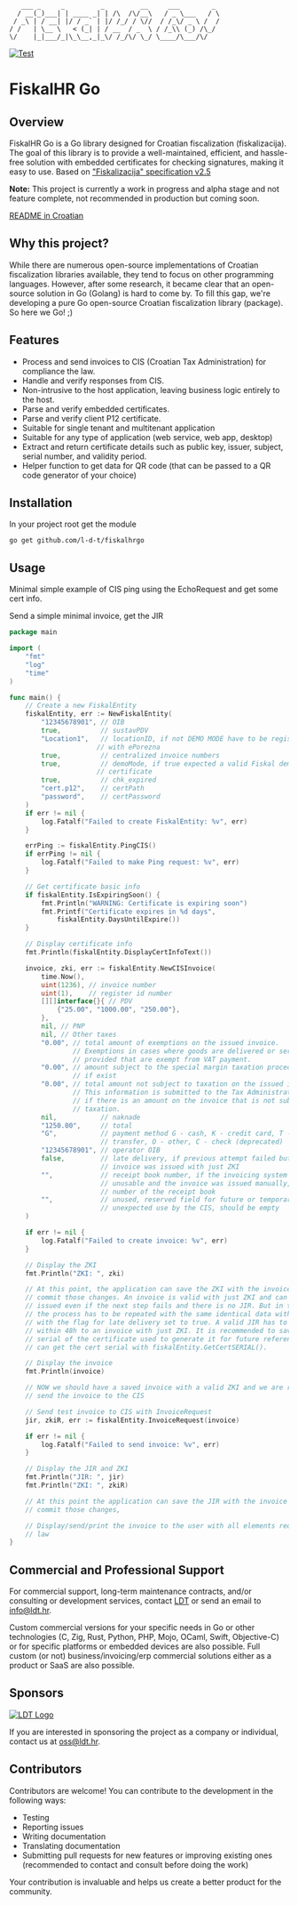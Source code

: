 ```
   ___ _     _         _         __     ___        _ 
  / __(_)___| | ____ _| | /\  /\/__\   / _ \___   / \
 / _\ | / __| |/ / _` | |/ /_/ / \//  / /_\/ _ \ /  /
/ /   | \__ \   < (_| | / __  / _  \ / /_\\ (_) /\_/ 
\/    |_|___/_|\_\__,_|_\/ /_/\/ \_/ \____/\___/\/         
```
[![Test](https://github.com/l-d-t/fiskalhrgo/actions/workflows/test.yml/badge.svg)](https://github.com/l-d-t/fiskalhrgo/actions/workflows/test.yml)

# FiskalHR Go

## Overview

FiskalHR Go is a Go library designed for Croatian fiscalization (fiskalizacija). The goal of this library is to provide a well-maintained, efficient, and hassle-free solution with embedded certificates for checking signatures, making it easy to use.
Based on ["Fiskalizacija" specification v2.5](https://www.porezna-uprava.hr/HR_Fiskalizacija/Documents/Fiskalizacija%20-%20Tehnicka%20specifikacija%20za%20korisnike_v2.5._23_10_23pdf.pdf)

**Note:** This project is currently a work in progress and alpha stage and not feature complete, not recommended in production but coming soon.

[README in Croatian](README-HR.md)

## Why this project?

While there are numerous open-source implementations of Croatian fiscalization libraries available, they tend to focus on other programming languages. However, after some research, it became clear that an open-source solution in Go (Golang) is hard to come by. To fill this gap, we're developing a pure Go open-source Croatian fiscalization library (package). So here we Go! ;)

## Features

- Process and send invoices to CIS (Croatian Tax Administration) for compliance the law.
- Handle and verify responses from CIS.
- Non-intrusive to the host application, leaving business logic entirely to the host.
- Parse and verify embedded certificates.
- Parse and verify client P12 certificate.
- Suitable for single tenant and multitenant application
- Suitable for any type of application (web service, web app, desktop)
- Extract and return certificate details such as public key, issuer, subject, serial number, and validity period.
- Helper function to get data for QR code (that can be passed to a QR code generator of your choice)

## Installation

In your project root get the module
```
go get github.com/l-d-t/fiskalhrgo
```

## Usage

Minimal simple example of CIS ping using the EchoRequest and get some cert info.

Send a simple minimal invoice, get the JIR

```go
package main

import (
    "fmt"
    "log"
    "time"
)

func main() {
    // Create a new FiskalEntity
    fiskalEntity, err := NewFiskalEntity(
        "12345678901", // OIB
        true,          // sustavPDV
        "Location1",   // locationID, if not DEMO MODE have to be registered
                      // with ePorezna
        true,          // centralized invoice numbers
        true,          // demoMode, if true expected a valid Fiskal demo
                      // certificate
        true,          // chk_expired
        "cert.p12",    // certPath
        "password",    // certPassword
    )
    if err != nil {
        log.Fatalf("Failed to create FiskalEntity: %v", err)
    }

    errPing := fiskalEntity.PingCIS()
    if errPing != nil {
        log.Fatalf("Failed to make Ping request: %v", err)
    }

    // Get certificate basic info
    if fiskalEntity.IsExpiringSoon() {
        fmt.Println("WARNING: Certificate is expiring soon")
        fmt.Printf("Certificate expires in %d days",
            fiskalEntity.DaysUntilExpire())
    }

    // Display certificate info
    fmt.Println(fiskalEntity.DisplayCertInfoText())

    invoice, zki, err := fiskalEntity.NewCISInvoice(
        time.Now(),
        uint(1236), // invoice number
        uint(1),    // register id number
        [][]interface{}{ // PDV
            {"25.00", "1000.00", "250.00"},
        },
        nil, // PNP
        nil, // Other taxes
        "0.00", // total amount of exemptions on the issued invoice. 
                // Exemptions in cases where goods are delivered or services are
                // provided that are exempt from VAT payment.
        "0.00", // amount subject to the special margin taxation procedure 
                // if exist
        "0.00", // total amount not subject to taxation on the issued invoice. 
                // This information is submitted to the Tax Administration only
                // if there is an amount on the invoice that is not subject to
                // taxation.
        nil,           // naknade
        "1250.00",     // total
        "G",           // payment method G - cash, K - credit card, T -
                       // transfer, O - other, C - check (deprecated)
        "12345678901", // operator OIB
        false,         // late delivery, if previous attempt failed but the
                       // invoice was issued with just ZKI
        "",            // receipt book number, if the invoicing system was
                       // unusable and the invoice was issued manually, the
                       // number of the receipt book
        "",            // unused, reserved field for future or temporary
                       // unexpected use by the CIS, should be empty
    )

    if err != nil {
        log.Fatalf("Failed to create invoice: %v", err)
    }

    // Display the ZKI
    fmt.Println("ZKI: ", zki)

    // At this point, the application can save the ZKI with the invoice and
    // commit those changes. An invoice is valid with just ZKI and can be
    // issued even if the next step fails and there is no JIR. But in that case,
    // the process has to be repeated with the same identical data within 48h
    // with the flag for late delivery set to true. A valid JIR has to be added
    // within 48h to an invoice with just ZKI. It is recommended to save the
    // serial of the certificate used to generate it for future reference. You
    // can get the cert serial with fiskalEntity.GetCertSERIAL().

    // Display the invoice
    fmt.Println(invoice)

    // NOW we should have a saved invoice with a valid ZKI and we are ready to
    // send the invoice to the CIS

    // Send test invoice to CIS with InvoiceRequest
    jir, zkiR, err := fiskalEntity.InvoiceRequest(invoice)

    if err != nil {
        log.Fatalf("Failed to send invoice: %v", err)
    }

    // Display the JIR and ZKI
    fmt.Println("JIR: ", jir)
    fmt.Println("ZKI: ", zkiR)

    // At this point the application can save the JIR with the invoice and
    // commit those changes,

    // Display/send/print the invoice to the user with all elements required by
    // law
}
```

## Commercial and Professional Support

For commercial support, long-term maintenance contracts, and/or consulting or development services, contact [LDT](https://ldt.hr) or send an email to [info@ldt.hr](mailto:info@ldt.hr).

Custom commercial versions for your specific needs in Go or other technologies (C, Zig, Rust, Python, PHP, Mojo, OCaml, Swift, Objective-C) or for specific platforms or embedded devices are also possible.
Full custom (or not) business/invoicing/erp commercial solutions either as a product or SaaS are also possible.

## Sponsors

<a href="https://ldt.hr" target="_blank">
    <img src="https://ldt.hr/logo.png" alt="LDT Logo">
</a>

If you are interested in sponsoring the project as a company or individual, contact us at [oss@ldt.hr](mailto:oss@ldt.hr).

## Contributors

Contributors are welcome! You can contribute to the development in the following ways:
- Testing
- Reporting issues
- Writing documentation
- Translating documentation
- Submitting pull requests for new features or improving existing ones (recommended to contact and consult before doing the work)

Your contribution is invaluable and helps us create a better product for the community.
